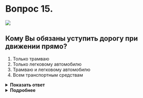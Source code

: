 # Вопрос 15.

![](https://s.drom.ru/i24228/pdd/tickets/2016/1543885105.jpg)

## Кому Вы обязаны уступить дорогу при движении прямо?

1. Только трамваю
2. Только легковому автомобилю
3. Трамваю и легковому автомобилю
4. Всем транспортным средствам

<details>
<summary><b>Показать ответ</b></summary>
Правильный ответ: 3
</details>
<details>
<summary><b>Подробнее</b></summary>
Перекрёсток неравнозначный. Главная дорога меняет направление. Преимущество имеют транспортные средства, находящиеся на главной дороге, при этом безрельсовые транспортные средства между собой руководствуются «правилом правой руки», уступая трамваю, находящемуся с ними в равнозначных условиях. Вы уступаете дорогу трамваю и легковому автомобилю, которые проедут перекрёсток одновременно, так как их траектории движения не пересекаются. Мотоциклист уступает всем, потому что находится на второстепенной дороге.
(«Дорожные знаки», пункты 13.9, 13.10, 13.11 ПДД)
</details>